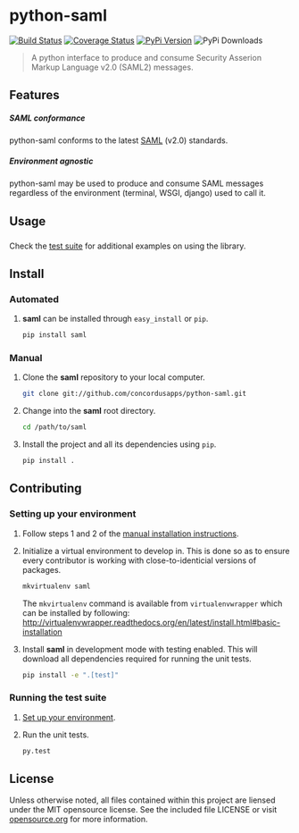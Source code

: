 # python-saml
[![Build Status](https://travis-ci.org/concordusapps/python-saml.png?branch=master)](https://travis-ci.org/concordusapps/python-saml)
[![Coverage Status](https://coveralls.io/repos/concordusapps/python-saml/badge.png?branch=master)](https://coveralls.io/r/concordusapps/python-saml?branch=master)
[![PyPi Version](https://pypip.in/v/saml/badge.png)](https://pypi.python.org/pypi/saml)
![PyPi Downloads](https://pypip.in/d/saml/badge.png)
> A python interface to produce and consume Security Asserion Markup Language v2.0 (SAML2) messages.

## Features

##### SAML conformance

python-saml conforms to the latest [SAML][] (v2.0) standards.

[SAML]: https://www.oasis-open.org/standards#samlv2.0

##### Environment agnostic

python-saml may be used to produce and consume SAML messages regardless of the environment (terminal, WSGI, django) used to call it.

## Usage

### 

Check the [test suite](https://github.com/concordusapps/python-saml/blob/master/tests/saml/test_schema.py#L33) for additional examples on using the library.

## Install

### Automated

1. **saml** can be installed through `easy_install` or `pip`.

   ```sh
   pip install saml
   ```

### Manual

1. Clone the **saml** repository to your local computer.

   ```sh
   git clone git://github.com/concordusapps/python-saml.git
   ```

2. Change into the **saml** root directory.

   ```sh
   cd /path/to/saml
   ```

3. Install the project and all its dependencies using `pip`.

   ```sh
   pip install .
   ```

## Contributing

### Setting up your environment

1. Follow steps 1 and 2 of the [manual installation instructions][].

[manual installation instructions]: #manual

2. Initialize a virtual environment to develop in.
   This is done so as to ensure every contributor is working with
   close-to-identicial versions of packages.

   ```sh
   mkvirtualenv saml
   ```

   The `mkvirtualenv` command is available from `virtualenvwrapper` which
   can be installed by following: http://virtualenvwrapper.readthedocs.org/en/latest/install.html#basic-installation

3. Install **saml** in development mode with testing enabled.
   This will download all dependencies required for running the unit tests.

   ```sh
   pip install -e ".[test]"
   ```

### Running the test suite

1. [Set up your environment](#setting-up-your-environment).

2. Run the unit tests.

   ```sh
   py.test
   ```

## License
Unless otherwise noted, all files contained within this project are liensed under the MIT opensource license. See the included file LICENSE or visit [opensource.org][] for more information.

[opensource.org]: http://opensource.org/licenses/MIT
